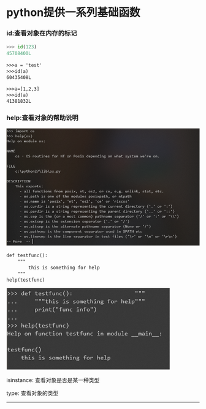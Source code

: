 # python提供一系列基础函数

### id:查看对象在内存的标记

```py
>>> id(123)
45708400L
```

```
>>>a = 'test'
>>>id(a)
60435408L
```

```
>>>a=[1,2,3]
>>>id(a)
41381832L
```

### help:查看对象的帮助说明

![](/assets/help_sysmodule.png)

```
def testfunc():
    """
        this is something for help
    """
help(testfunc)
```

![](/assets/help_definition.png)

isinstance: 查看对象是否是某一种类型

type: 查看对象的类型

---



